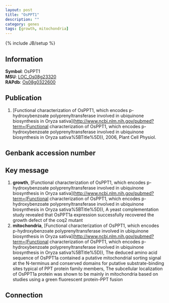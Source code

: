 ```yaml
---
layout: post
title: "OsPPT1"
description: ""
category: genes
tags: [growth, mitochondria]
---
```

{% include JB/setup %}

## Information
__Symbol__: OsPPT1  
__MSU__: [LOC_Os08g23320](http://rice.plantbiology.msu.edu/cgi-bin/ORF_infopage.cgi?orf=LOC_Os08g23320)  
__RAPdb__: [Os08g0322600](http://rapdb.dna.affrc.go.jp/viewer/gbrowse_details/irgsp1?name=Os08g0322600)  

## Publication
1. [Functional characterization of OsPPT1, which encodes p-hydroxybenzoate polyprenyltransferase involved in ubiquinone biosynthesis in Oryza sativa](http://www.ncbi.nlm.nih.gov/pubmed?term=(Functional characterization of OsPPT1, which encodes p-hydroxybenzoate polyprenyltransferase involved in ubiquinone biosynthesis in Oryza sativa%5BTitle%5D)), 2006, Plant Cell Physiol.

## Genbank accession number

## Key message
1. __growth__, [Functional characterization of OsPPT1, which encodes p-hydroxybenzoate polyprenyltransferase involved in ubiquinone biosynthesis in Oryza sativa](http://www.ncbi.nlm.nih.gov/pubmed?term=(Functional characterization of OsPPT1, which encodes p-hydroxybenzoate polyprenyltransferase involved in ubiquinone biosynthesis in Oryza sativa%5BTitle%5D)),  A yeast complementation study revealed that OsPPT1a expression successfully recovered the growth defect of the coq2 mutant
2. __mitochondria__, [Functional characterization of OsPPT1, which encodes p-hydroxybenzoate polyprenyltransferase involved in ubiquinone biosynthesis in Oryza sativa](http://www.ncbi.nlm.nih.gov/pubmed?term=(Functional characterization of OsPPT1, which encodes p-hydroxybenzoate polyprenyltransferase involved in ubiquinone biosynthesis in Oryza sativa%5BTitle%5D)),  The deduced amino acid sequence of OsPPT1a contained a putative mitochondrial sorting signal at the N-terminus and conserved domains for putative substrate-binding sites typical of PPT protein family members, The subcellular localization of OsPPT1a protein was shown to be mainly in mitochondria based on studies using a green fluorescent protein-PPT fusion

## Connection


